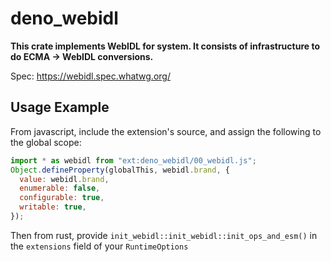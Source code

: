# deno_webidl

**This crate implements WebIDL for system. It consists of infrastructure to do
ECMA -> WebIDL conversions.**

Spec: https://webidl.spec.whatwg.org/

## Usage Example

From javascript, include the extension's source, and assign the following to the
global scope:

```javascript
import * as webidl from "ext:deno_webidl/00_webidl.js";
Object.defineProperty(globalThis, webidl.brand, {
  value: webidl.brand,
  enumerable: false,
  configurable: true,
  writable: true,
});
```

Then from rust, provide `init_webidl::init_webidl::init_ops_and_esm()` in the
`extensions` field of your `RuntimeOptions`
